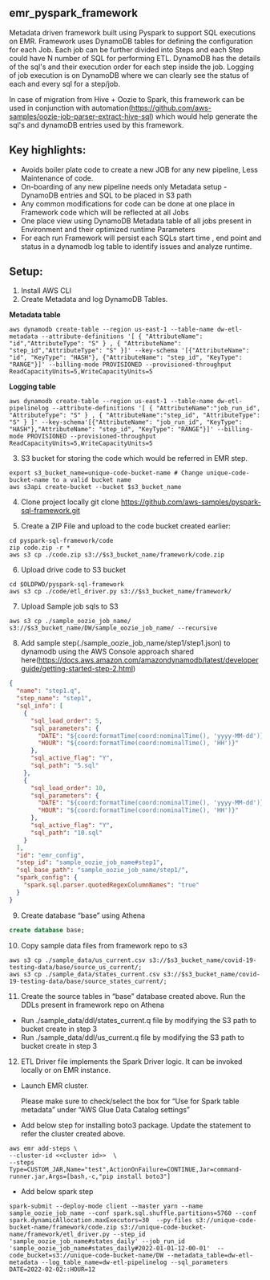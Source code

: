 ## emr_pyspark_framework

Metadata driven framework built using Pyspark to support SQL executions on EMR. 
Framework uses DynamoDB tables for defining the configuration for each Job. Each job can be further divided into Steps and each Step could have N number of SQL for performing ETL. 
DynamoDB has the details of the sql's  and their execution order for each step inside the job. 
Logging of job execution is on DynamoDB where we can clearly see the status of each and every sql for a step/job.

In case of migration from Hive + Oozie to Spark, this framework can be used in conjunction with automation(https://github.com/aws-samples/oozie-job-parser-extract-hive-sql) which would help generate the sql's and dynamoDB entries used by this framework.

## Key highlights:

* Avoids boiler plate code to create a new JOB for any new pipeline, Less Maintenance of code.
* On-boarding of any new pipeline needs only Metadata setup - DynamoDB entries and SQL to be placed in S3 path
* Any common modifications for code can be done at one place in Framework code which will be reflected at all Jobs
* One place view using DynamoDB Metadata table of all jobs present in Environment and their optimized runtime Parameters
* For each run Framework will persist each SQLs start time , end point and status in a dynamodb log table to identify issues and analyze runtime.


## Setup: 

1. Install AWS CLI 
2. Create Metadata and log DynamoDB Tables. 

**Metadata table**

```shell 
aws dynamodb create-table --region us-east-1 --table-name dw-etl-metadata --attribute-definitions '[ { "AttributeName": "id","AttributeType": "S" } , { "AttributeName": "step_id","AttributeType": "S" }]' --key-schema '[{"AttributeName": "id", "KeyType": "HASH"}, {"AttributeName": "step_id", "KeyType": "RANGE"}]' --billing-mode PROVISIONED --provisioned-throughput ReadCapacityUnits=5,WriteCapacityUnits=5
```

**Logging table**
```shell 
aws dynamodb create-table --region us-east-1 --table-name dw-etl-pipelinelog --attribute-definitions '[ { "AttributeName":"job_run_id", "AttributeType": "S" } , { "AttributeName":"step_id", "AttributeType": "S" } ]' --key-schema'[{"AttributeName": "job_run_id", "KeyType": "HASH"},"AttributeName": "step_id", "KeyType": "RANGE"}]' --billing-mode PROVISIONED --provisioned-throughput ReadCapacityUnits=5,WriteCapacityUnits=5
```

3. S3 bucket for storing the code which would be referred in EMR step.

```shell 
export s3_bucket_name=unique-code-bucket-name # Change unique-code-bucket-name to a valid bucket name
aws s3api create-bucket --bucket $s3_bucket_name
```

4. Clone project locally 
git clone https://github.com/aws-samples/pyspark-sql-framework.git

5. Create a ZIP File and upload to the code bucket created earlier:
```shell 
cd pyspark-sql-framework/code
zip code.zip -r *
aws s3 cp ./code.zip s3://$s3_bucket_name/framework/code.zip
```

6. Upload drive code to S3 bucket 
```shell
cd $OLDPWD/pyspark-sql-framework
aws s3 cp ./code/etl_driver.py s3://$s3_bucket_name/framework/
```

7. Upload Sample job sqls to S3 

```shell
aws s3 cp ./sample_oozie_job_name/ s3://$s3_bucket_name/DW/sample_oozie_job_name/ --recursive
```


8. Add sample step(./sample_oozie_job_name/step1/step1.json) to dynamodb using the AWS Console approach shared here(https://docs.aws.amazon.com/amazondynamodb/latest/developerguide/getting-started-step-2.html)

```json
{
  "name": "step1.q",
  "step_name": "step1",
  "sql_info": [
    {
      "sql_load_order": 5,
      "sql_parameters": {
        "DATE": "${coord:formatTime(coord:nominalTime(), 'yyyy-MM-dd')}",
        "HOUR": "${coord:formatTime(coord:nominalTime(), 'HH')}"
      },
      "sql_active_flag": "Y",
      "sql_path": "5.sql"
    },
    {
      "sql_load_order": 10,
      "sql_parameters": {
        "DATE": "${coord:formatTime(coord:nominalTime(), 'yyyy-MM-dd')}",
        "HOUR": "${coord:formatTime(coord:nominalTime(), 'HH')}"
      },
      "sql_active_flag": "Y",
      "sql_path": "10.sql"
    }
  ],
  "id": "emr_config",
  "step_id": "sample_oozie_job_name#step1",
  "sql_base_path": "sample_oozie_job_name/step1/",
  "spark_config": {
    "spark.sql.parser.quotedRegexColumnNames": "true"
  }
}
```

9. Create database “base” using Athena
```sql 
create database base;
```

10. Copy sample data files from framework repo to s3
```shell
aws s3 cp ./sample_data/us_current.csv s3://$s3_bucket_name/covid-19-testing-data/base/source_us_current/;
aws s3 cp ./sample_data/states_current.csv s3://$s3_bucket_name/covid-19-testing-data/base/source_states_current/;
```

11. Create the source tables in “base” database created above. Run the DDLs present in framework repo on Athena

  - Run ./sample_data/ddl/states_current.q file by modifying the S3 path to bucket create in step 3
  - Run ./sample_data/ddl/us_current.q file by modifying the S3 path to bucket create in step 3


12. ETL Driver file implements the Spark Driver logic. It can be invoked locally or on EMR
  instance.
  - Launch EMR cluster.

      Please make sure to check/select the box for “Use for Spark table metadata” under “AWS Glue Data Catalog settings”

      
  - Add below step for installing boto3 package. Update the statement to refer the cluster created above.

```shell 
aws emr add-steps \
--cluster-id <<cluster id>>  \
--steps Type=CUSTOM_JAR,Name="test",ActionOnFailure=CONTINUE,Jar=command-runner.jar,Args=[bash,-c,"pip install boto3"] 
```

  - Add below spark step

```shell 
spark-submit --deploy-mode client --master yarn --name sample_oozie_job_name --conf spark.sql.shuffle.partitions=5760 --conf spark.dynamicAllocation.maxExecutors=30  --py-files s3://unique-code-bucket-name/framework/code.zip s3://unique-code-bucket-name/framework/etl_driver.py --step_id 'sample_oozie_job_name#states_daily' --job_run_id 'sample_oozie_job_name#states_daily#2022-01-01-12-00-01'  --code_bucket=s3://unique-code-bucket-name/DW --metadata_table=dw-etl-metadata --log_table_name=dw-etl-pipelinelog --sql_parameters DATE=2022-02-02::HOUR=12

